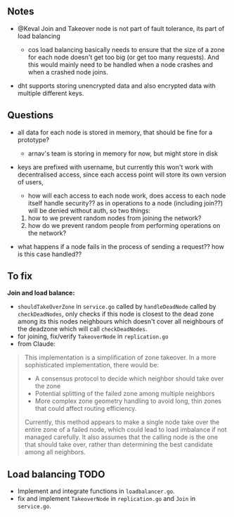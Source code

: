 ## Notes

- @Keval Join and Takeover node is not part of fault tolerance, its part of load balancing
  - cos load balancing basically needs to ensure that the size of a zone for each node doesn't get too big (or get too many requests). And this would mainly need to be handled when a node crashes and when a crashed node joins.

- dht supports storing unencrypted data and also encrypted data with multiple different keys.

## Questions

- all data for each node is stored in memory, that should be fine for a prototype?
  - arnav's team is storing in memory for now, but might store in disk
  
- keys are prefixed with username, but currently this won't work with decentralised access, since each access point will store its own version of users, 
  - how will each access to each node work, does access to each node itself handle security?? as in operations to a node (including join??) will be denied without auth, so two things:
  1. how to we prevent random nodes from joining the network?
  2. how do we prevent random people from performing operations on the network?

- what happens if a node fails in the process of sending a request?? how is this case handled??

## To fix

**Join and load balance:**
- `shouldTakeOverZone` in `service.go` called by `handleDeadNode` called by `checkDeadNodes`, only checks if this node is closest to the dead zone among its this nodes neighbours which doesn't cover all neighbours of the deadzone which will call `checkDeadNodes`.
- for joining, fix/verify `TakeoverNode` in `replication.go`
- from Claude:
> This implementation is a simplification of zone takeover. In a more sophisticated implementation, there would be:
> - A consensus protocol to decide which neighbor should take over the zone
> - Potential splitting of the failed zone among multiple neighbors
> - More complex zone geometry handling to avoid long, thin zones that could affect routing efficiency.
>
> Currently, this method appears to make a single node take over the entire zone of a failed node, which could lead to load imbalance if not managed carefully. It also assumes that the calling node is the one that should take over, rather than determining the best candidate among all neighbors.


## Load balancing TODO

- Implement and integrate functions in `loadbalancer.go`.
- fix and implement `TakeoverNode` in `replication.go` and `Join` in `service.go`.